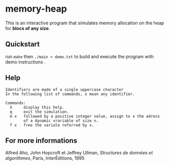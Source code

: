 # memory-heap

This is an interactive program that simulates memory allocation on the heap for **blocs of any size**.

## Quickstart

run `make` then `./main < demo.txt` to build and execute the program with demo instructions .

## Help
```
Identifiers are made of a single uppercase character
In the following list of commands, x mean any identifier.

Commands:
  h     display this help.
  q     exit the simulation.
  m x   followed by a positive integer value, assign to x the adress 
        of a dynamic vrariable of size n.
  f x   free the variale referred by x.
```
## For more informations

Alfred Aho, John Hopcroft et Jeffrey Ullman, *Structures de données et algorithmes*, Paris, InterÉditions, 1995
